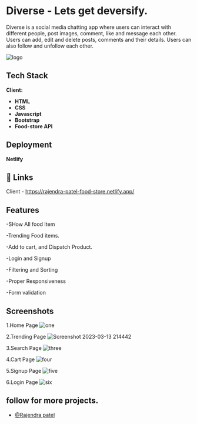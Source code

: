 
# Diverse - Lets get deversify.

Diverse is a social media chatting app where users can interact with different people, post images, comment, like and message each other. Users can add, edit and delete posts, comments and their details. Users can also follow and unfollow each other.

![logo](https://user-images.githubusercontent.com/100460788/214284152-e74df401-40d9-414c-84f9-a20903bd8044.png)

## Tech Stack

**Client:** 

- **HTML**
- **CSS**
- **Javascript**
- **Bootstrap**
- **Food-store API**


## Deployment

**Netlify**


## 🔗 Links
Client - https://rajendra-patel-food-store.netlify.app/

## Features

-SHow All food Item

-Trending Food items.

-Add to cart, and Dispatch Product.

-Login and Signup

-Filtering and Sorting

-Proper Responsiveness

-Form validation


## Screenshots
1.Home Page
![one](https://user-images.githubusercontent.com/103047446/224761779-11f68e52-b8aa-40d6-b9a6-44d58e92dde1.png)

2.Trending Page
![Screenshot 2023-03-13 214442](https://user-images.githubusercontent.com/103047446/224761800-3899ec3f-4448-40ca-ac3a-92c918d916ac.png)

3.Search Page
![three](https://user-images.githubusercontent.com/103047446/224761857-52101370-e0b0-4479-b7a9-003a3c2f7c9f.png)

4.Cart Page
![four](https://user-images.githubusercontent.com/103047446/224761894-ee6f7d03-c5fe-4424-aabb-98d7d9594009.png)

5.Signup Page
![five](https://user-images.githubusercontent.com/103047446/224761924-d4787ec2-f051-4cd2-a865-2e1f3a525fcb.png)

6.Login Page
![six](https://user-images.githubusercontent.com/103047446/224761937-ae67ea92-e5f1-43af-9b9b-e42c41d03591.png)


## follow for more projects.

- [@Rajendra patel](https://github.com/centauricoder01)
